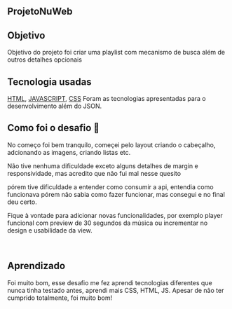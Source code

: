 ## ProjetoNuWeb

  
  

  

  


## Objetivo

Objetivo do projeto foi criar uma playlist com mecanismo de busca além de outros detalhes opcionais

  
  
  

## Tecnologia usadas

  


[HTML](https://developer.mozilla.org/pt-BR/docs/Web/HTML), [JAVASCRIPT](https://developer.mozilla.org/pt-BR/docs/Web/JavaScript), [CSS](https://developer.mozilla.org/pt-BR/docs/Web/CSS) Foram as tecnologias apresentadas para o desenvolvimento além do JSON.



  
  
  

## Como foi o desafio 🤯

No começo foi bem tranquilo, começei pelo layout criando o cabeçalho, adcionando as imagens, criando listas etc.

Não tive nenhuma dificuldade exceto alguns detalhes de margin e responsividade, mas acredito que não fui mal nesse quesito

pórem tive dificuldade a entender como consumir a api, entendia como funcionava pórem não sabia como fazer funcionar, mas consegui e no final deu certo.

  

Fique à vontade para adicionar novas funcionalidades, por exemplo player funcional com preview de 30 segundos da música ou incrementar no design e usabilidade da view.

<br>

  

## Aprendizado

Foi muito bom, esse desafio me fez aprendi tecnologias diferentes que nunca tinha testado antes, aprendi mais CSS, HTML, JS. Apesar de não ter cumprido totalmente, foi muito bom!
